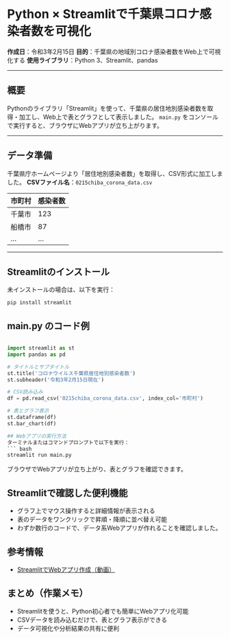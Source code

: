 # Python × Streamlitで千葉県コロナ感染者数を可視化

**作成日**：令和3年2月15日
**目的**：千葉県の地域別コロナ感染者数をWeb上で可視化する
**使用ライブラリ**：Python 3、Streamlit、pandas

---

## 概要
Pythonのライブラリ「Streamlit」を使って、千葉県の居住地別感染者数を取得・加工し、Web上で表とグラフとして表示しました。
`main.py` をコンソールで実行すると、ブラウザにWebアプリが立ち上がります。

---

## データ準備
千葉県庁ホームページより「居住地別感染者数」を取得し、CSV形式に加工しました。
**CSVファイル名**：`0215chiba_corona_data.csv`  

| 市町村 | 感染者数 |
|--------|----------|
| 千葉市 | 123      |
| 船橋市 | 87       |
| …      | …        |

---

## Streamlitのインストール
未インストールの場合は、以下を実行：
```bash
pip install streamlit
```

## main.py のコード例
``` python

import streamlit as st
import pandas as pd

# タイトルとサブタイトル
st.title('コロナウイルス千葉県居住地別感染者数')
st.subheader('令和3年2月15日現在')

# CSV読み込み
df = pd.read_csv('0215chiba_corona_data.csv', index_col='市町村')

# 表とグラフ表示
st.dataframe(df)
st.bar_chart(df)

## Webアプリの実行方法
ターミナルまたはコマンドプロンプトで以下を実行：
``` bash
streamlit run main.py
```
ブラウザでWebアプリが立ち上がり、表とグラフを確認できます。


## Streamlitで確認した便利機能
- グラフ上でマウス操作すると詳細情報が表示される
- 表のデータをワンクリックで昇順・降順に並べ替え可能
- わずか数行のコードで、データ系Webアプリが作れることを確認しました。

## 参考情報
- [StreamlitでWebアプリ作成（動画）](https://youtu.be/zp-kAt1Ih5k)


## まとめ（作業メモ）
- Streamlitを使うと、Python初心者でも簡単にWebアプリ化可能
- CSVデータを読み込むだけで、表とグラフ表示ができる
- データ可視化や分析結果の共有に便利
